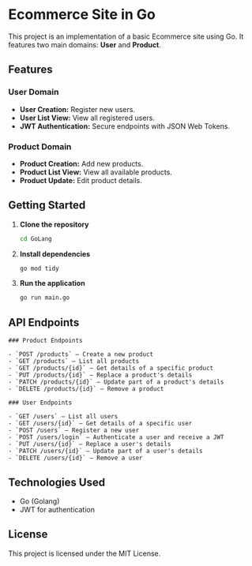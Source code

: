 # Ecommerce Site in Go

This project is an implementation of a basic Ecommerce site using Go. It features two main domains: **User** and **Product**.

## Features

### User Domain
- **User Creation:** Register new users.
- **User List View:** View all registered users.
- **JWT Authentication:** Secure endpoints with JSON Web Tokens.

### Product Domain
- **Product Creation:** Add new products.
- **Product List View:** View all available products.
- **Product Update:** Edit product details.

## Getting Started

1. **Clone the repository**
    ```bash
    cd GoLang
    ```

2. **Install dependencies**
    ```bash
    go mod tidy
    ```

3. **Run the application**
    ```bash
    go run main.go
    ```
## API Endpoints

    ### Product Endpoints

    - `POST /products` — Create a new product
    - `GET /products` — List all products
    - `GET /products/{id}` — Get details of a specific product
    - `PUT /products/{id}` — Replace a product's details
    - `PATCH /products/{id}` — Update part of a product's details
    - `DELETE /products/{id}` — Remove a product

    ### User Endpoints

    - `GET /users` — List all users
    - `GET /users/{id}` — Get details of a specific user
    - `POST /users` — Register a new user
    - `POST /users/login` — Authenticate a user and receive a JWT
    - `PUT /users/{id}` — Replace a user's details
    - `PATCH /users/{id}` — Update part of a user's details
    - `DELETE /users/{id}` — Remove a user

## Technologies Used

- Go (Golang)
- JWT for authentication

## License

This project is licensed under the MIT License.
